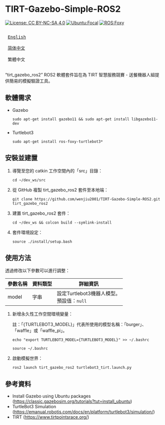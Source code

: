 # TIRT-Gazebo-Simple-ROS2

[![License: CC BY-NC-SA 4.0](https://img.shields.io/badge/License-CC_BY--NC--SA_4.0-lightgrey.svg)](https://creativecommons.org/licenses/by-nc-sa/4.0/)
[![Ubuntu:Focal](https://img.shields.io/badge/Ubuntu-Focal-brightgreen)](https://releases.ubuntu.com/focal/)
[![ROS:Foxy](https://img.shields.io/badge/ROS-Foxy-blue)](https://docs.ros.org/en/foxy/Installation/Ubuntu-Install-Debians.html)

<kbd> <br> [English][en] <br> </kbd>
<kbd> <br> [简体中文][zh-CN] <br> </kbd>
<kbd> <br> 繁體中文 <br> </kbd>

[en]: README.md
[zh-CN]: README_zh-CN.md

“tirt_gazebo_ros2” ROS2 軟體套件旨在為 TIRT 智慧服務競賽 - 送餐機器人組提供簡易的模擬驗證工具。

## 軟體需求

- Gazebo
   ```
   sudo apt-get install gazebo11 && sudo apt-get install libgazebo11-dev
   ```
- Turtlebot3
   ```
   sudo apt-get install ros-foxy-turtlebot3*
   ```

## 安裝並建置

1. 導覽至您的 catkin 工作空間內的「src」目錄：
   ```
   cd ~/dev_ws/src
   ```
2. 從 GitHub 複製 tirt_gazebo_ros2 套件至本地端：
   ```
   git clone https://github.com/wenjiu2001/TIRT-Gazebo-Simple-ROS2.git tirt_gazebo_ros2
   ```
3. 建置 tirt_gazebo_ros2 套件：
   ```
   cd ~/dev_ws && colcon build --symlink-install
   ```
4. 套件環境設定：
   ```
   source ./install/setup.bash
   ```

## 使用方法

透過修改以下參數可以進行調整：

| 參數名稱 | 資料類型 | 詳細資訊                                       |
| -------- | -------- | ---------------------------------------------- |
| model    | 字串     | 設定Turtlebot3機器人模型。 <br/>預設值：`null` |

1. 新增永久性工作空間環境變量：

   註：「{TURTLEBOT3_MODEL}」代表所使用的模型名稱：「burger」、「waffle」或「waffle_pi」。
   ```
   echo "export TURTLEBOT3_MODEL={TURTLEBOT3_MODEL}" >> ~/.bashrc
   ```
   ```
   source ~/.bashrc
   ```
2. 啟動模擬世界：
   ```
   ros2 launch tirt_gazebo_ros2 turtlebot3_tirt.launch.py
   ```
   
## 參考資料

- Install Gazebo using Ubuntu packages (https://classic.gazebosim.org/tutorials?tut=install_ubuntu)
- TurtleBot3 Simulation (https://emanual.robotis.com/docs/en/platform/turtlebot3/simulation/)
- TIRT (https://www.tirtpointsrace.org/)
